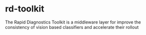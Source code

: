 # rd-toolkit
The Rapid Diagnostics Toolkit is a middleware layer for improve the consistency of vision based classifiers and accelerate their rollout
